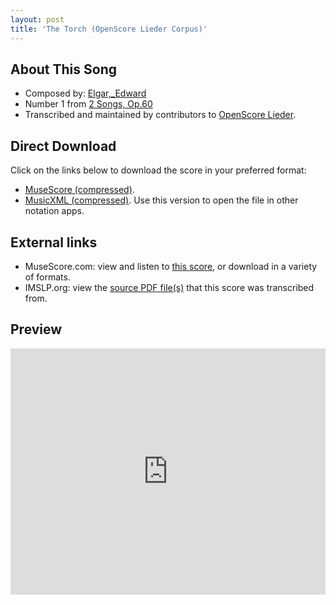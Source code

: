 ```yaml
---
layout: post
title: 'The Torch (OpenScore Lieder Corpus)'
---
```


## About This Song

- Composed by: [Elgar,_Edward](https://fourscoreandmore.org/openscore/lieder/Elgar,_Edward)
- Number 1 from [2 Songs, Op.60](https://fourscoreandmore.org/openscore/lieder/Elgar,_Edward/2_Songs,_Op.60)
- Transcribed and maintained by contributors to [OpenScore Lieder].

[OpenScore Lieder]: https://musescore.com/openscore-lieder-corpus

## Direct Download

Click on the links below to download the score in your preferred format:
- [MuseScore (compressed)](https://github.com/openscore/lieder/blob/main/scores/Elgar,_Edward/2_Songs,_Op.60/1_The_Torch/lc6233544.mscz?raw=true).
- [MusicXML (compressed)](https://github.com/openscore/lieder/blob/main/scores/Elgar,_Edward/2_Songs,_Op.60/1_The_Torch/lc6233544.mxl?raw=true). Use this version to open the file in other notation apps.

## External links

- MuseScore.com: view and listen to [this score][MuseScore], or download in a variety of formats.
- IMSLP.org: view the [source PDF file(s)][IMSLP] that this score was transcribed from.

[MuseScore]: https://musescore.com/score/6233544
[IMSLP]: https://imslp.org/wiki/Special:ReverseLookup/555775

## Preview

<iframe width="100%" height="394" src="https://musescore.com/openscore-lieder-corpus/scores/6233544/embed" frameborder="0" allowfullscreen allow="autoplay; fullscreen"></iframe>
